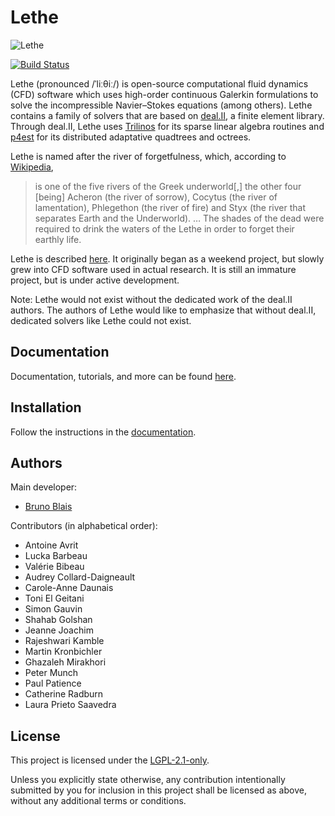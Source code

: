 # Lethe

![Lethe](logo/logo_black.png?raw=true)

[![Build Status](https://github.com/lethe-cfd/lethe/workflows/CI/badge.svg)](https://github.com/lethe-cfd/lethe/workflows/CI/badge.svg)

Lethe (pronounced /ˈliːθiː/) is open-source computational fluid dynamics
(CFD) software which uses high-order continuous Galerkin formulations to
solve the incompressible Navier–Stokes equations (among others).
Lethe contains a family of solvers that are based on
[deal.II](https://www.dealii.org/), a finite element library.
Through deal.II, Lethe uses [Trilinos](https://trilinos.github.io/) for
its sparse linear algebra routines and [p4est](https://www.p4est.org/)
for its distributed adaptative quadtrees and octrees.

Lethe is named after the river of forgetfulness, which, according to
[Wikipedia](https://en.wikipedia.org/wiki/Lethe),

> is one of the five rivers of the Greek underworld\[,\] the other four
> \[being\] Acheron (the river of sorrow), Cocytus (the river of
> lamentation), Phlegethon (the river of fire) and Styx (the river that
> separates Earth and the Underworld).
> …
> The shades of the dead were required to drink the waters of the Lethe
> in order to forget their earthly life.

Lethe is described [here](https://doi.org/10.1016/j.softx.2020.100579).
It originally began as a weekend project, but slowly grew into CFD
software used in actual research.
It is still an immature project, but is under active development.

Note: Lethe would not exist without the dedicated work of the deal.II
authors.
The authors of Lethe would like to emphasize that without deal.II,
dedicated solvers like Lethe could not exist.

## Documentation

Documentation, tutorials, and more can be found 
[here](https://lethe-cfd.github.io/lethe/).

## Installation

Follow the instructions in the
[documentation](https://lethe-cfd.github.io/lethe/installation/installation.html).

## Authors

Main developer:

- [Bruno Blais](https://www.polymtl.ca/expertises/en/blais-bruno)

Contributors (in alphabetical order):

- Antoine Avrit
- Lucka Barbeau
- Valérie Bibeau
- Audrey Collard-Daigneault
- Carole-Anne Daunais
- Toni El Geitani
- Simon Gauvin
- Shahab Golshan
- Jeanne Joachim
- Rajeshwari Kamble
- Martin Kronbichler
- Ghazaleh Mirakhori
- Peter Munch
- Paul Patience
- Catherine Radburn
- Laura Prieto Saavedra

## License

This project is licensed under the [LGPL-2.1-only](LICENSE).

Unless you explicitly state otherwise, any contribution intentionally
submitted by you for inclusion in this project shall be licensed as
above, without any additional terms or conditions.
